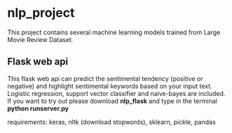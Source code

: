 # nlp_project

This project contains several machine learning models trained from Large Movie Review Dataset.



## Flask web api

This flask web api can predict the sentimental tendency (positive or negative) and highlight sentimental keywords based on your input text. Logistic regression, support vector classifier and naive-bayes are included. If you want to try out please download **nlp_flask** and type in the terminal **python runserver.py**

requirements: keras, nltk (download stopwords), sklearn, pickle, pandas

